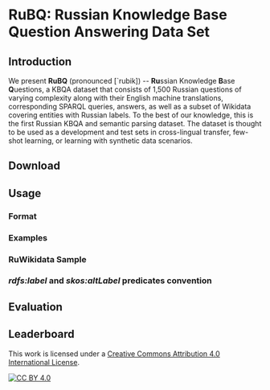 # RuBQ: Russian Knowledge Base Question Answering Data Set

## Introduction

We present **RuBQ** (pronounced \[\`rubik\]) -- **Ru**ssian Knowledge **B**ase **Q**uestions, a KBQA dataset that consists of 1,500 Russian questions of varying complexity along with their English machine translations, corresponding SPARQL queries, answers, as well as a subset of Wikidata covering entities with Russian labels. To the best of our knowledge, this is the first Russian KBQA and semantic parsing dataset. The dataset is thought to be used as a development and test sets in cross-lingual transfer, few-shot learning, or  learning with synthetic data scenarios. 

## Download

## Usage

### Format

### Examples

### RuWikidata Sample

### *rdfs:label* and *skos:altLabel* predicates convention

## Evaluation

## Leaderboard

This work is licensed under a [Creative Commons Attribution 4.0 International License][cc-by].

[![CC BY 4.0][cc-by-image]][cc-by]

[cc-by]: http://creativecommons.org/licenses/by/4.0/
[cc-by-image]: https://i.creativecommons.org/l/by/4.0/88x31.png
[cc-by-shield]: https://img.shields.io/badge/License-CC%20BY%204.0-lightgrey.svg
